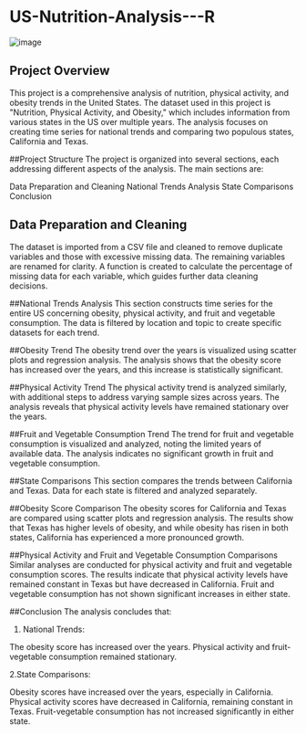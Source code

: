 # US-Nutrition-Analysis---R

![image](https://github.com/user-attachments/assets/47a5f4fd-8b7a-439b-81b3-c8cac510d7e8)

## Project Overview

This project is a comprehensive analysis of nutrition, physical activity, and obesity trends in the United States. The dataset used in this project is "Nutrition, Physical Activity, and Obesity," which includes information from various states in the US over multiple years. The analysis focuses on creating time series for national trends and comparing two populous states, California and Texas.

##Project Structure
The project is organized into several sections, each addressing different aspects of the analysis. The main sections are:

Data Preparation and Cleaning
National Trends Analysis
State Comparisons
Conclusion

## Data Preparation and Cleaning
The dataset is imported from a CSV file and cleaned to remove duplicate variables and those with excessive missing data. The remaining variables are renamed for clarity. A function is created to calculate the percentage of missing data for each variable, which guides further data cleaning decisions.

##National Trends Analysis
This section constructs time series for the entire US concerning obesity, physical activity, and fruit and vegetable consumption. The data is filtered by location and topic to create specific datasets for each trend.

##Obesity Trend
The obesity trend over the years is visualized using scatter plots and regression analysis. The analysis shows that the obesity score has increased over the years, and this increase is statistically significant.

##Physical Activity Trend
The physical activity trend is analyzed similarly, with additional steps to address varying sample sizes across years. The analysis reveals that physical activity levels have remained stationary over the years.

##Fruit and Vegetable Consumption Trend
The trend for fruit and vegetable consumption is visualized and analyzed, noting the limited years of available data. The analysis indicates no significant growth in fruit and vegetable consumption.

##State Comparisons
This section compares the trends between California and Texas. Data for each state is filtered and analyzed separately.

##Obesity Score Comparison
The obesity scores for California and Texas are compared using scatter plots and regression analysis. The results show that Texas has higher levels of obesity, and while obesity has risen in both states, California has experienced a more pronounced growth.

##Physical Activity and Fruit and Vegetable Consumption Comparisons
Similar analyses are conducted for physical activity and fruit and vegetable consumption scores. The results indicate that physical activity levels have remained constant in Texas but have decreased in California. Fruit and vegetable consumption has not shown significant increases in either state.

##Conclusion
The analysis concludes that:

1. National Trends:

The obesity score has increased over the years.
Physical activity and fruit-vegetable consumption remained stationary.

2.State Comparisons:

Obesity scores have increased over the years, especially in California.
Physical activity scores have decreased in California, remaining constant in Texas.
Fruit-vegetable consumption has not increased significantly in either state.
